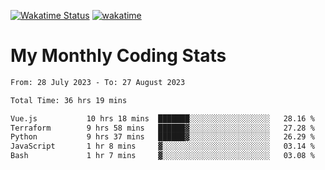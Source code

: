 [![Wakatime Status](https://github.com/noopurphalak/noopurphalak/workflows/wakatime-status-update/badge.svg)](https://github.com/noopurphalak/noopurphalak/actions/workflows/main.yml)
[![wakatime](https://wakatime.com/badge/user/80ace140-ef40-4fdd-b8ed-f3be3d2e1aea.svg)](https://wakatime.com/@80ace140-ef40-4fdd-b8ed-f3be3d2e1aea)

# My Monthly Coding Stats

<!--START_SECTION:waka-->

```txt
From: 28 July 2023 - To: 27 August 2023

Total Time: 36 hrs 19 mins

Vue.js           10 hrs 18 mins  ███████░░░░░░░░░░░░░░░░░░   28.16 %
Terraform        9 hrs 58 mins   ██████▓░░░░░░░░░░░░░░░░░░   27.28 %
Python           9 hrs 37 mins   ██████▓░░░░░░░░░░░░░░░░░░   26.29 %
JavaScript       1 hr 8 mins     ▓░░░░░░░░░░░░░░░░░░░░░░░░   03.14 %
Bash             1 hr 7 mins     ▓░░░░░░░░░░░░░░░░░░░░░░░░   03.08 %
```

<!--END_SECTION:waka-->
